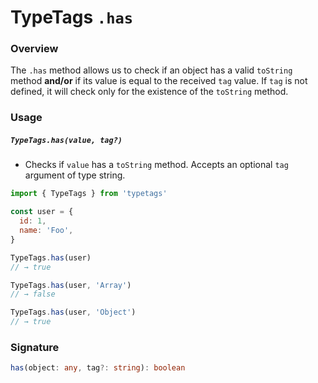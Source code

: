 # TypeTags `.has`

### Overview

The `.has` method allows us to check if an object has a valid `toString` method **and/or** if its value is equal to the received `tag` value. If `tag` is not defined, it will check only for the existence of the `toString` method.

### Usage

##### `TypeTags.has(value, tag?)`

- Checks if `value` has a `toString` method. Accepts an optional `tag` argument of type string.

```js
import { TypeTags } from 'typetags'

const user = {
  id: 1,
  name: 'Foo',
}

TypeTags.has(user)
// → true

TypeTags.has(user, 'Array')
// → false

TypeTags.has(user, 'Object')
// → true
```

### Signature

```ts
has(object: any, tag?: string): boolean
```
